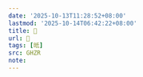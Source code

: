 ```yaml
---
date: '2025-10-13T11:28:52+08:00'
lastmod: '2025-10-14T06:42:22+08:00'
title: 󰟇
url: 󰟇
tags: [㫝]
src: GHZR
note:
---
```

